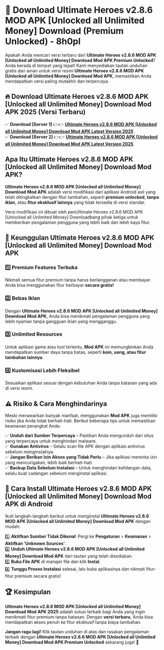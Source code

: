 # 🎯 Download Ultimate Heroes v2.8.6 MOD APK [Unlocked all Unlimited Money] Download (Premium Unlocked) -  8h0pl

Apakah Anda mencari versi terbaru dari **Ultimate Heroes v2.8.6 MOD APK [Unlocked all Unlimited Money] Download Mod APK Premium Unlocked**? Anda berada di tempat yang tepat! Kami menyediakan tautan unduhan gratis dan aman untuk versi resmi **Ultimate Heroes v2.8.6 MOD APK [Unlocked all Unlimited Money] Download Mod APK**, memastikan Anda mendapatkan versi paling mutakhir dan terpercaya.

## 🔥 Download Ultimate Heroes v2.8.6 MOD APK [Unlocked all Unlimited Money] Download Mod APK 2025 (Versi Terbaru)

✅ **Download [Server 1]** 👉👉 [**Ultimate Heroes v2.8.6 MOD APK [Unlocked all Unlimited Money] Download Mod APK Latest Version 2025**](https://momento.my/?title=Ultimate_Heroes_v2.8.6_MOD_APK_[Unlocked_all_Unlimited_Money]_Download)  
✅ **Download [Server 2]** 👉👉 [**Ultimate Heroes v2.8.6 MOD APK [Unlocked all Unlimited Money] Download Mod APK Latest Version 2025**](https://momento.my/?title=Ultimate_Heroes_v2.8.6_MOD_APK_[Unlocked_all_Unlimited_Money]_Download)  

## Apa Itu Ultimate Heroes v2.8.6 MOD APK [Unlocked all Unlimited Money] Download Mod APK?

**Ultimate Heroes v2.8.6 MOD APK [Unlocked all Unlimited Money] Download Mod APK** adalah versi modifikasi dari aplikasi Android asli yang telah ditingkatkan dengan fitur tambahan, seperti **premium unlocked**, **tanpa iklan**, atau **fitur eksklusif lainnya** yang tidak tersedia di versi standar.

Versi modifikasi ini dibuat oleh penUltimate Heroes v2.8.6 MOD APK [Unlocked all Unlimited Money] Downloadbang pihak ketiga untuk memberikan pengalaman pengguna yang lebih baik dan lebih kaya fitur.

## 🎯 Keunggulan Ultimate Heroes v2.8.6 MOD APK [Unlocked all Unlimited Money] Download Mod APK

### 1️⃣ Premium Features Terbuka
Nikmati semua fitur premium tanpa harus berlangganan atau membayar. Anda bisa menggunakan fitur berbayar **secara gratis!**

### 2️⃣ Bebas Iklan
Dengan **Ultimate Heroes v2.8.6 MOD APK [Unlocked all Unlimited Money] Download Mod APK**, Anda bisa menikmati pengalaman pengguna yang lebih nyaman tanpa gangguan iklan yang mengganggu.

### 3️⃣ Unlimited Resources
Untuk aplikasi game atau tool tertentu, **Mod APK** ini memungkinkan Anda mendapatkan sumber daya tanpa batas, seperti **koin, uang, atau fitur tambahan lainnya**.

### 4️⃣ Kustomisasi Lebih Fleksibel
Sesuaikan aplikasi sesuai dengan kebutuhan Anda tanpa batasan yang ada di versi resmi.

## ⚠️ Risiko & Cara Menghindarinya

Meski menawarkan banyak manfaat, menggunakan **Mod APK** juga memiliki risiko jika Anda tidak berhati-hati. Berikut beberapa tips untuk memastikan keamanan perangkat Anda:

✅ **Unduh dari Sumber Terpercaya** – Pastikan Anda mengunduh dari situs yang terpercaya untuk menghindari malware.  
✅ **Gunakan Antivirus** – Selalu scan file APK dengan aplikasi antivirus sebelum menginstalnya.  
✅ **Jangan Berikan Izin Akses yang Tidak Perlu** – Jika aplikasi meminta izin yang mencurigakan, lebih baik berhati-hati.  
✅ **Backup Data Sebelum Instalasi** – Untuk menghindari kehilangan data, selalu buat cadangan sebelum menginstal aplikasi.

## 📌 Cara Install Ultimate Heroes v2.8.6 MOD APK [Unlocked all Unlimited Money] Download Mod APK di Android

Ikuti langkah-langkah berikut untuk menginstal **Ultimate Heroes v2.8.6 MOD APK [Unlocked all Unlimited Money] Download Mod APK** dengan mudah:

1️⃣ **Aktifkan Sumber Tidak Dikenal**: Pergi ke **Pengaturan** > **Keamanan** > **Aktifkan 'Unknown Sources'**.  
2️⃣ **Unduh Ultimate Heroes v2.8.6 MOD APK [Unlocked all Unlimited Money] Download Mod APK** dari tautan yang telah disediakan.  
3️⃣ **Buka File APK** di manajer file dan klik **Instal**.  
4️⃣ **Tunggu Proses Instalasi** selesai, lalu buka aplikasinya dan nikmati fitur-fitur premium secara gratis!

## 🏆 Kesimpulan

**Ultimate Heroes v2.8.6 MOD APK [Unlocked all Unlimited Money] Download Mod APK 2025** adalah solusi terbaik bagi Anda yang ingin menikmati fitur premium tanpa batasan. Dengan **versi terbaru**, Anda bisa mendapatkan akses penuh ke fitur eksklusif tanpa biaya tambahan.

**Jangan ragu lagi!** Klik tautan unduhan di atas dan rasakan pengalaman terbaik dengan **Ultimate Heroes v2.8.6 MOD APK [Unlocked all Unlimited Money] Download Mod APK Premium Unlocked** sekarang juga! 🚀
